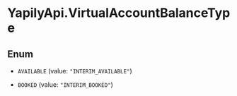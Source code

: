# YapilyApi.VirtualAccountBalanceType

## Enum


* `AVAILABLE` (value: `"INTERIM_AVAILABLE"`)

* `BOOKED` (value: `"INTERIM_BOOKED"`)


